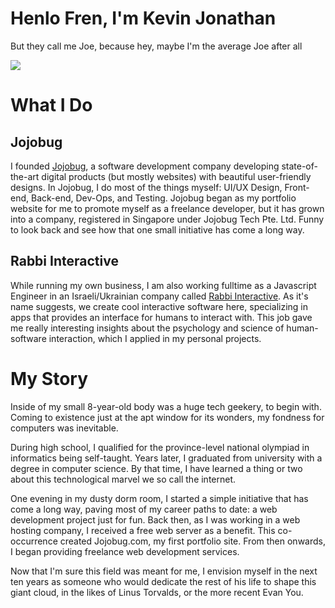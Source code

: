 # Henlo Fren, I'm Kevin Jonathan
But they call me Joe, because hey, maybe I'm the average Joe after all

![](https://komarev.com/ghpvc/?username=kevinjonathan911)

# What I Do
## Jojobug
I founded [Jojobug](https://jojobug.com), a software development company developing state-of-the-art digital products (but mostly websites) with beautiful user-friendly designs. In Jojobug, I do most of the things myself: UI/UX Design, Front-end, Back-end, Dev-Ops, and Testing. Jojobug began as my portfolio website for me to promote myself as a freelance developer, but it has grown into a company, registered in Singapore under Jojobug Tech Pte. Ltd. Funny to look back and see how that one small initiative has come a long way.

## Rabbi Interactive
While running my own business, I am also working fulltime as a Javascript Engineer in an Israeli/Ukrainian company called [Rabbi Interactive](https://rabbi.agency/). As it's name suggests, we create cool interactive software here, specializing in apps that provides an interface for humans to interact with. This job gave me really interesting insights about the psychology and science of human-software interaction, which I applied in my personal projects.

# My Story

Inside of my small 8-year-old body was a huge tech geekery, to begin with. Coming to existence just at the apt window for its wonders, my fondness for computers was inevitable.

During high school, I qualified for the province-level national olympiad in informatics being self-taught. Years later, I graduated from university with a degree in computer science. By that time, I have learned a thing or two about this technological marvel we so call the internet.

One evening in my dusty dorm room, I started a simple initiative that has come a long way, paving most of my career paths to date: a web development project just for fun. Back then, as I was working in a web hosting company, I received a free web server as a benefit. This co-occurrence created Jojobug.com, my first portfolio site. From then onwards, I began providing freelance web development services.

Now that I'm sure this field was meant for me, I envision myself in the next ten years as someone who would dedicate the rest of his life to shape this giant cloud, in the likes of Linus Torvalds, or the more recent Evan You.
<!--
**kevinjonathan911/kevinjonathan911** is a ✨ _special_ ✨ repository because its `README.md` (this file) appears on your GitHub profile.

Here are some ideas to get you started:

- 🔭 I’m currently working on ...
- 🌱 I’m currently learning ...
- 👯 I’m looking to collaborate on ...
- 🤔 I’m looking for help with ...
- 💬 Ask me about ...
- 📫 How to reach me: ...
- 😄 Pronouns: ...
- ⚡ Fun fact: ...
-->
